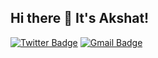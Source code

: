 ## Hi there 👋 It's Akshat!
[![Twitter Badge](https://img.shields.io/badge/-JodhaniSelin-1ca0f1?style=flat-square&logo=twitter&logoColor=white&link=https://twitter.com/JodhaniSelin)](https://twitter.com/JodhaniSelin)  [![Gmail Badge](https://img.shields.io/badge/-jodhaniselin.sj@gmail.com-c14438?style=flat-square&logo=Gmail&logoColor=white&link=mailto:jodhaniselin.sj@gmail.com)](mailto:jodhaniselin.sj@.com)

<!--
**SelinJodhani/SelinJodhani** is a ✨ _special_ ✨ repository because its `README.md` (this file) appears on your GitHub profile.

Here are some ideas to get you started:

- 🔭 I’m currently working on ...
- 🌱 I’m currently learning ...
- 👯 I’m looking to collaborate on ...
- 🤔 I’m looking for help with ...
- 💬 Ask me about ...
- 📫 How to reach me: ...
- 😄 Pronouns: ...
- ⚡ Fun fact: ...
-->

